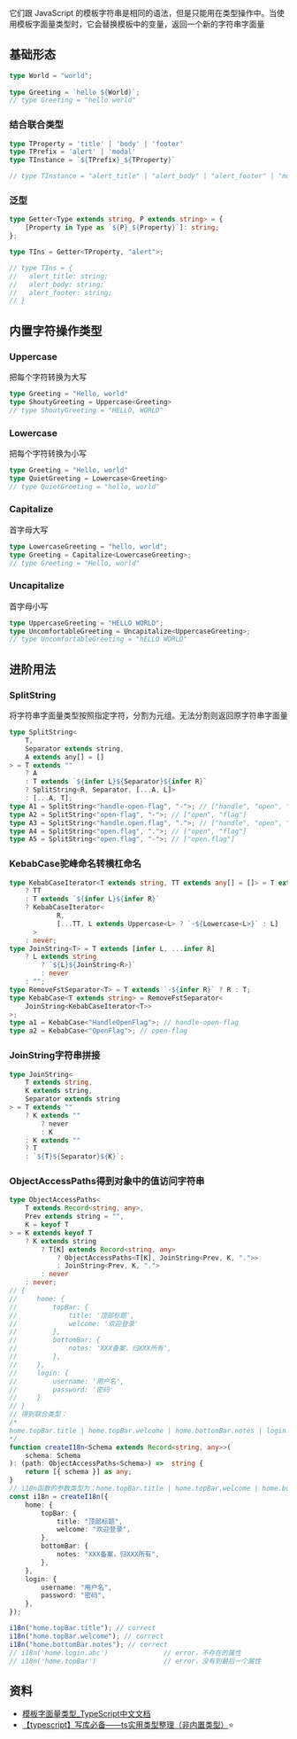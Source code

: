 它们跟 JavaScript 的模板字符串是相同的语法，但是只能用在类型操作中。当使用模板字面量类型时，它会替换模板中的变量，返回一个新的字符串字面量
## 基础形态
```typescript
type World = "world";
 
type Greeting = `hello ${World}`;
// type Greeting = "hello world"
```
### 结合联合类型
```typescript
type TProperty = 'title' | 'body' | 'footer'
type TPrefix = 'alert' | 'modal' 
type TInstance = `${TPrefix}_${TProperty}`

// type TInstance = "alert_title" | "alert_body" | "alert_footer" | "modal_title" | "modal_body" | "modal_footer"
```
### 泛型
```typescript
type Getter<Type extends string, P extends string> = {
	[Property in Type as `${P}_${Property}`]: string;
};

type TIns = Getter<TProperty, "alert">;

// type TIns = {
//   alert_title: string;
//   alert_body: string;
//   alert_footer: string;
// }
```
## 内置字符操作类型
### Uppercase
把每个字符转换为大写
```typescript
type Greeting = "Hello, world"
type ShoutyGreeting = Uppercase<Greeting>        
// type ShoutyGreeting = "HELLO, WORLD"
```
### Lowercase
把每个字符转换为小写
```typescript
type Greeting = "Hello, world"
type QuietGreeting = Lowercase<Greeting>       
// type QuietGreeting = "hello, world"
```
### Capitalize
首字母大写
```typescript
type LowercaseGreeting = "hello, world";
type Greeting = Capitalize<LowercaseGreeting>;
// type Greeting = "Hello, world"
```
### Uncapitalize
首字母小写
```typescript
type UppercaseGreeting = "HELLO WORLD";
type UncomfortableGreeting = Uncapitalize<UppercaseGreeting>;           
// type UncomfortableGreeting = "hELLO WORLD"
```
## 进阶用法
### SplitString
将字符串字面量类型按照指定字符，分割为元组。无法分割则返回原字符串字面量
```typescript
type SplitString<
	T,
	Separator extends string,
	A extends any[] = []
> = T extends ""
	? A
	: T extends `${infer L}${Separator}${infer R}`
	? SplitString<R, Separator, [...A, L]>
	: [...A, T];
type A1 = SplitString<"handle-open-flag", "-">; // ["handle", "open", "flag"]
type A2 = SplitString<"open-flag", "-">; // ["open", "flag"]
type A3 = SplitString<"handle.open.flag", ".">; // ["handle", "open", "flag"]
type A4 = SplitString<"open.flag", ".">; // ["open", "flag"]
type A5 = SplitString<"open.flag", "-">; // ["open.flag"]
```
### KebabCase驼峰命名转横杠命名
```typescript
type KebabCaseIterator<T extends string, TT extends any[] = []> = T extends ""
	? TT
	: T extends `${infer L}${infer R}`
	? KebabCaseIterator<
			R,
			[...TT, L extends Uppercase<L> ? `-${Lowercase<L>}` : L]
	  >
	: never;
type JoinString<T> = T extends [infer L, ...infer R]
	? L extends string
		? `${L}${JoinString<R>}`
		: never
	: "";
type RemoveFstSeparator<T> = T extends `-${infer R}` ? R : T;
type KebabCase<T extends string> = RemoveFstSeparator<
	JoinString<KebabCaseIterator<T>>
>;
type a1 = KebabCase<"HandleOpenFlag">; // handle-open-flag
type a2 = KebabCase<"OpenFlag">; // open-flag
```
### JoinString字符串拼接
```typescript
type JoinString<
	T extends string,
	K extends string,
	Separator extends string
> = T extends ""
	? K extends ""
		? never
		: K
	: K extends ""
	? T
	: `${T}${Separator}${K}`;
```
### ObjectAccessPaths得到对象中的值访问字符串
```typescript
type ObjectAccessPaths<
	T extends Record<string, any>,
	Prev extends string = "",
	K = keyof T
> = K extends keyof T
	? K extends string
		? T[K] extends Record<string, any>
			? ObjectAccessPaths<T[K], JoinString<Prev, K, ".">>
			: JoinString<Prev, K, ".">
		: never
	: never;
// {
//     home: {
//         topBar: {
//             title: '顶部标题',
//             welcome: '欢迎登录'
//         },
//         bottomBar: {
//             notes: 'XXX备案，归XXX所有',
//         },
//     },
//     login: {
//         username: '用户名',
//         password: '密码'
//     }
// }
// 得到联合类型：
/*
home.topBar.title | home.topBar.welcome | home.bottomBar.notes | login.username | login.password
*/
function createI18n<Schema extends Record<string, any>>(
	schema: Schema
): (path: ObjectAccessPaths<Schema>) =>  string {
	return [{ schema }] as any;
}
// i18n函数的参数类型为：home.topBar.title | home.topBar.welcome | home.bottomBar.notes | login.username | login.password
const i18n = createI18n({
	home: {
		topBar: {
			title: "顶部标题",
			welcome: "欢迎登录",
		},
		bottomBar: {
			notes: "XXX备案，归XXX所有",
		},
	},
	login: {
		username: "用户名",
		password: "密码",
	},
});

i18n("home.topBar.title"); // correct
i18n("home.topBar.welcome"); // correct
i18n("home.bottomBar.notes"); // correct
// i18n('home.login.abc')              // error，不存在的属性
// i18n('home.topBar')                 // error，没有到最后一个属性
```
## 资料

- [模板字面量类型_TypeScript中文文档](https://ts.yayujs.com/handbook/TemplateLiteralTypes.html)
- [【typescript】写库必备——ts实用类型整理（非内置类型）](https://blog.csdn.net/yehuozhili/article/details/122162473)⭐️
